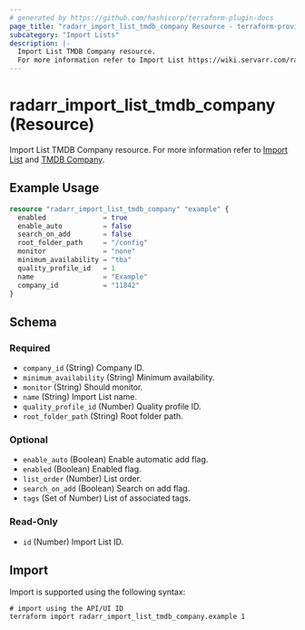 ```yaml
---
# generated by https://github.com/hashicorp/terraform-plugin-docs
page_title: "radarr_import_list_tmdb_company Resource - terraform-provider-radarr"
subcategory: "Import Lists"
description: |-
  Import List TMDB Company resource.
  For more information refer to Import List https://wiki.servarr.com/radarr/settings#import-lists and TMDB Company https://wiki.servarr.com/radarr/supported#tmdbcompanyimport.
---
```


# radarr_import_list_tmdb_company (Resource)

<!-- subcategory:Import Lists -->
Import List TMDB Company resource.
For more information refer to [Import List](https://wiki.servarr.com/radarr/settings#import-lists) and [TMDB Company](https://wiki.servarr.com/radarr/supported#tmdbcompanyimport).

## Example Usage

```terraform
resource "radarr_import_list_tmdb_company" "example" {
  enabled              = true
  enable_auto          = false
  search_on_add        = false
  root_folder_path     = "/config"
  monitor              = "none"
  minimum_availability = "tba"
  quality_profile_id   = 1
  name                 = "Example"
  company_id           = "11842"
}
```

<!-- schema generated by tfplugindocs -->
## Schema

### Required

- `company_id` (String) Company ID.
- `minimum_availability` (String) Minimum availability.
- `monitor` (String) Should monitor.
- `name` (String) Import List name.
- `quality_profile_id` (Number) Quality profile ID.
- `root_folder_path` (String) Root folder path.

### Optional

- `enable_auto` (Boolean) Enable automatic add flag.
- `enabled` (Boolean) Enabled flag.
- `list_order` (Number) List order.
- `search_on_add` (Boolean) Search on add flag.
- `tags` (Set of Number) List of associated tags.

### Read-Only

- `id` (Number) Import List ID.

## Import

Import is supported using the following syntax:

```shell
# import using the API/UI ID
terraform import radarr_import_list_tmdb_company.example 1
```
